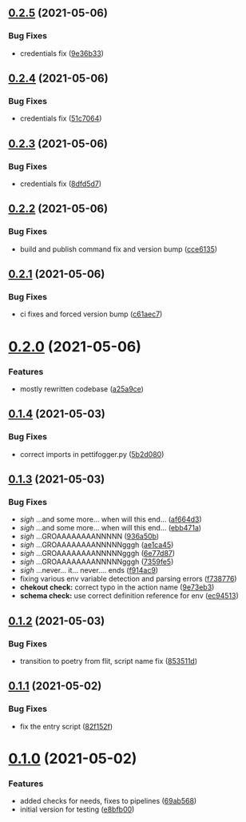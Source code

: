 ## [0.2.5](https://gitlab.com/blissfulreboot/python/pettifogger/compare/v0.2.4...v0.2.5) (2021-05-06)


### Bug Fixes

* credentials fix ([9e36b33](https://gitlab.com/blissfulreboot/python/pettifogger/commit/9e36b330f57c3af421bda87016ff4ba55bd6a780))

## [0.2.4](https://gitlab.com/blissfulreboot/python/pettifogger/compare/v0.2.3...v0.2.4) (2021-05-06)


### Bug Fixes

* credentials fix ([51c7064](https://gitlab.com/blissfulreboot/python/pettifogger/commit/51c706495b97300a74bdbcc0fabee8b418c4346d))

## [0.2.3](https://gitlab.com/blissfulreboot/python/pettifogger/compare/v0.2.2...v0.2.3) (2021-05-06)


### Bug Fixes

* credentials fix ([8dfd5d7](https://gitlab.com/blissfulreboot/python/pettifogger/commit/8dfd5d7ca66ba6e03af4be94f971882b20622bbe))

## [0.2.2](https://gitlab.com/blissfulreboot/python/pettifogger/compare/v0.2.1...v0.2.2) (2021-05-06)


### Bug Fixes

* build and publish command fix and version bump ([cce6135](https://gitlab.com/blissfulreboot/python/pettifogger/commit/cce613581af99e95bafd1c9a907ad69628ec6c63))

## [0.2.1](https://gitlab.com/blissfulreboot/python/pettifogger/compare/v0.2.0...v0.2.1) (2021-05-06)


### Bug Fixes

* ci fixes and forced version bump ([c61aec7](https://gitlab.com/blissfulreboot/python/pettifogger/commit/c61aec799edc53f9e7d3fadc5ead8aefc83c6974))

# [0.2.0](https://gitlab.com/blissfulreboot/python/pettifogger/compare/v0.1.4...v0.2.0) (2021-05-06)


### Features

* mostly rewritten codebase ([a25a9ce](https://gitlab.com/blissfulreboot/python/pettifogger/commit/a25a9ce1f7768c1e25728aab1feb380762cc21a7))

## [0.1.4](https://gitlab.com/blissfulreboot/python/pettifogger/compare/v0.1.3...v0.1.4) (2021-05-03)


### Bug Fixes

* correct imports in pettifogger.py ([5b2d080](https://gitlab.com/blissfulreboot/python/pettifogger/commit/5b2d0809131d19ba3db5c82f089352da8c9dabaf))

## [0.1.3](https://gitlab.com/blissfulreboot/python/pettifogger/compare/v0.1.2...v0.1.3) (2021-05-03)


### Bug Fixes

* *sigh* ...and some more... when will this end... ([af664d3](https://gitlab.com/blissfulreboot/python/pettifogger/commit/af664d3b5cd2f8a32527c39d08c93a111f4cc39d))
* *sigh* ...and some more... when will this end... ([ebb471a](https://gitlab.com/blissfulreboot/python/pettifogger/commit/ebb471a018e41da4819125df25d4ec694ff77018))
* *sigh* ...GROAAAAAAAANNNNN ([936a50b](https://gitlab.com/blissfulreboot/python/pettifogger/commit/936a50bfea2e8fe4358c03ee901a0ab9ace83d5b))
* *sigh* ...GROAAAAAAAANNNNNgggh ([ae1ca45](https://gitlab.com/blissfulreboot/python/pettifogger/commit/ae1ca45496f05dc583c40e0a7c60ea288343749f))
* *sigh* ...GROAAAAAAAANNNNNgggh ([6e77d87](https://gitlab.com/blissfulreboot/python/pettifogger/commit/6e77d87487be7f2fdd00f823c2a4b78fe58b362f))
* *sigh* ...GROAAAAAAAANNNNNgggh ([7359fe5](https://gitlab.com/blissfulreboot/python/pettifogger/commit/7359fe55f797a3ee9a73ec56208f6e0ac1e891b0))
* *sigh* ...never... it... never.... ends ([f914ac9](https://gitlab.com/blissfulreboot/python/pettifogger/commit/f914ac91228294338a2a6b59a8067b8c8e92268d))
* fixing various env variable detection and parsing errors ([f738776](https://gitlab.com/blissfulreboot/python/pettifogger/commit/f738776bd547667e494a405fcfeec05acfbd7497))
* **chekout check:** correct typo in the action name ([9e73eb3](https://gitlab.com/blissfulreboot/python/pettifogger/commit/9e73eb337a8ff44e4eff9f69c631151f9447f21c))
* **schema check:** use correct definition reference for env ([ec94513](https://gitlab.com/blissfulreboot/python/pettifogger/commit/ec94513b69c12c94b74064f5e9c5d8664123ebb7))

## [0.1.2](https://gitlab.com/blissfulreboot/python/pettifogger/compare/v0.1.1...v0.1.2) (2021-05-03)


### Bug Fixes

* transition to poetry from flit, script name fix ([853511d](https://gitlab.com/blissfulreboot/python/pettifogger/commit/853511d6a8098d32d2e03c9b02f66dcc5bf7e16b))

## [0.1.1](https://gitlab.com/blissfulreboot/python/pettifogger/compare/v0.1.0...v0.1.1) (2021-05-02)


### Bug Fixes

* fix the entry script ([82f152f](https://gitlab.com/blissfulreboot/python/pettifogger/commit/82f152fe96f3ea5a02618fb53dcdc3fd23f5736b))

# [0.1.0](https://gitlab.com/blissfulreboot/python/pettifogger/compare/v0.0.0...v0.1.0) (2021-05-02)


### Features

* added checks for needs, fixes to pipelines ([69ab568](https://gitlab.com/blissfulreboot/python/pettifogger/commit/69ab568492871891cf363071e61b8df62202bd61))
* initial version for testing ([e8bfb00](https://gitlab.com/blissfulreboot/python/pettifogger/commit/e8bfb003532cb19d61a964b0fa974d42ca077760))
